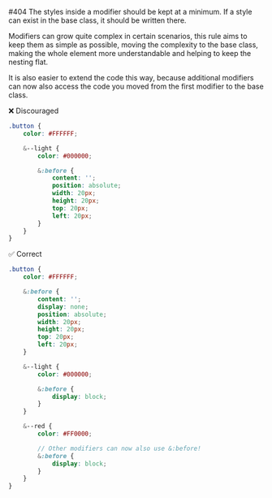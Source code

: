 #404 The styles inside a modifier should be kept at a minimum. If a style can exist in the base class, it should be written there.

Modifiers can grow quite complex in certain scenarios, this rule aims to keep them as simple as possible, moving the complexity to the base class, making the whole element more understandable and helping to keep the nesting flat.

It is also easier to extend the code this way, because additional modifiers can now also access the code you moved from the first modifier to the base class.

❌ Discouraged
```scss
.button {
    color: #FFFFFF;

    &--light {
        color: #000000;

        &:before {
            content: '';
            position: absolute;
            width: 20px;
            height: 20px;
            top: 20px;
            left: 20px;
        }
    }
}
```

✅ Correct
```scss
.button {
    color: #FFFFFF;

    &:before {
        content: '';
        display: none;
        position: absolute;
        width: 20px;
        height: 20px;
        top: 20px;
        left: 20px;
    }

    &--light {
        color: #000000;

        &:before {
            display: block;
        }
    }

    &--red {
        color: #FF0000;

        // Other modifiers can now also use &:before!
        &:before {
            display: block;
        }
    }
}
```
